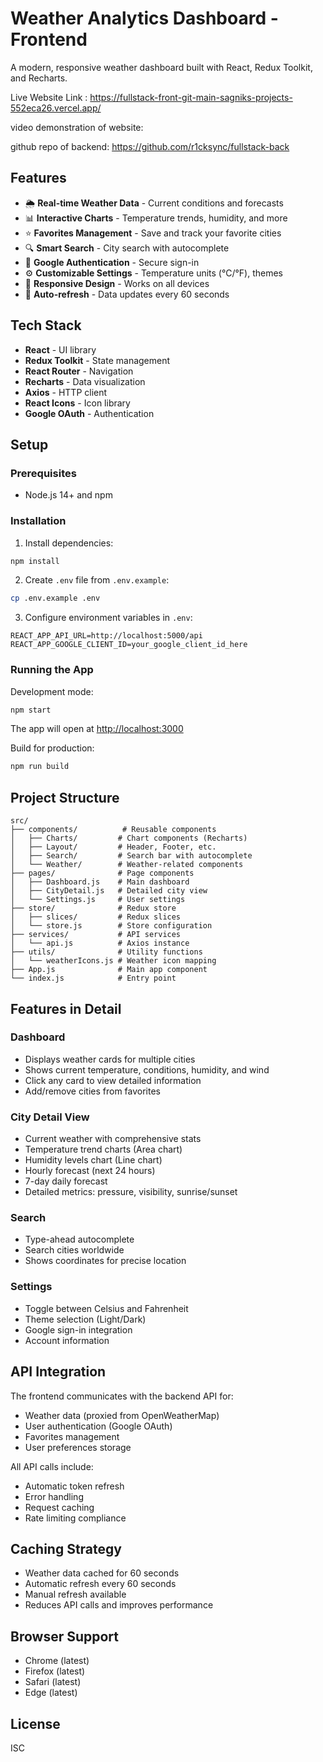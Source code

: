 # Weather Analytics Dashboard - Frontend

A modern, responsive weather dashboard built with React, Redux Toolkit, and Recharts.

Live Website Link : https://fullstack-front-git-main-sagniks-projects-552eca26.vercel.app/

video demonstration of website:

github repo of backend: https://github.com/r1cksync/fullstack-back


## Features

- 🌦️ **Real-time Weather Data** - Current conditions and forecasts
- 📊 **Interactive Charts** - Temperature trends, humidity, and more
- ⭐ **Favorites Management** - Save and track your favorite cities
- 🔍 **Smart Search** - City search with autocomplete
- 🔐 **Google Authentication** - Secure sign-in
- ⚙️ **Customizable Settings** - Temperature units (°C/°F), themes
- 📱 **Responsive Design** - Works on all devices
- 🔄 **Auto-refresh** - Data updates every 60 seconds

## Tech Stack

- **React** - UI library
- **Redux Toolkit** - State management
- **React Router** - Navigation
- **Recharts** - Data visualization
- **Axios** - HTTP client
- **React Icons** - Icon library
- **Google OAuth** - Authentication

## Setup

### Prerequisites

- Node.js 14+ and npm

### Installation

1. Install dependencies:
```bash
npm install
```

2. Create `.env` file from `.env.example`:
```bash
cp .env.example .env
```

3. Configure environment variables in `.env`:
```
REACT_APP_API_URL=http://localhost:5000/api
REACT_APP_GOOGLE_CLIENT_ID=your_google_client_id_here
```

### Running the App

Development mode:
```bash
npm start
```

The app will open at [http://localhost:3000](http://localhost:3000)

Build for production:
```bash
npm run build
```

## Project Structure

```
src/
├── components/          # Reusable components
│   ├── Charts/         # Chart components (Recharts)
│   ├── Layout/         # Header, Footer, etc.
│   ├── Search/         # Search bar with autocomplete
│   └── Weather/        # Weather-related components
├── pages/              # Page components
│   ├── Dashboard.js    # Main dashboard
│   ├── CityDetail.js   # Detailed city view
│   └── Settings.js     # User settings
├── store/              # Redux store
│   ├── slices/         # Redux slices
│   └── store.js        # Store configuration
├── services/           # API services
│   └── api.js          # Axios instance
├── utils/              # Utility functions
│   └── weatherIcons.js # Weather icon mapping
├── App.js              # Main app component
└── index.js            # Entry point
```

## Features in Detail

### Dashboard
- Displays weather cards for multiple cities
- Shows current temperature, conditions, humidity, and wind
- Click any card to view detailed information
- Add/remove cities from favorites

### City Detail View
- Current weather with comprehensive stats
- Temperature trend charts (Area chart)
- Humidity levels chart (Line chart)
- Hourly forecast (next 24 hours)
- 7-day daily forecast
- Detailed metrics: pressure, visibility, sunrise/sunset

### Search
- Type-ahead autocomplete
- Search cities worldwide
- Shows coordinates for precise location

### Settings
- Toggle between Celsius and Fahrenheit
- Theme selection (Light/Dark)
- Google sign-in integration
- Account information

## API Integration

The frontend communicates with the backend API for:
- Weather data (proxied from OpenWeatherMap)
- User authentication (Google OAuth)
- Favorites management
- User preferences storage

All API calls include:
- Automatic token refresh
- Error handling
- Request caching
- Rate limiting compliance

## Caching Strategy

- Weather data cached for 60 seconds
- Automatic refresh every 60 seconds
- Manual refresh available
- Reduces API calls and improves performance

## Browser Support

- Chrome (latest)
- Firefox (latest)
- Safari (latest)
- Edge (latest)

## License

ISC
